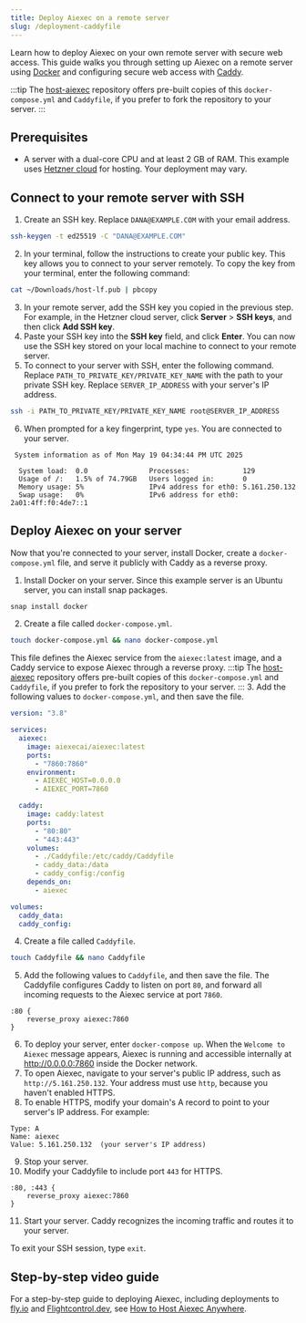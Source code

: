 ```yaml
---
title: Deploy Aiexec on a remote server
slug: /deployment-caddyfile
---
```


Learn how to deploy Aiexec on your own remote server with secure web access.
This guide walks you through setting up Aiexec on a remote server using [Docker](https://docs.docker.com/) and configuring secure web access with [Caddy](https://caddyserver.com/docs/).

:::tip
The [host-aiexec](https://github.com/datastax/host-aiexec) repository offers pre-built copies of this `docker-compose.yml` and `Caddyfile`, if you prefer to fork the repository to your server.
:::

## Prerequisites

* A server with a dual-core CPU and at least 2 GB of RAM. This example uses [Hetzner cloud](https://www.hetzner.com/) for hosting. Your deployment may vary.

## Connect to your remote server with SSH

1. Create an SSH key.
Replace `DANA@EXAMPLE.COM` with your email address.
```bash
ssh-keygen -t ed25519 -C "DANA@EXAMPLE.COM"
```

2. In your terminal, follow the instructions to create your public key.
This key allows you to connect to your server remotely.
To copy the key from your terminal, enter the following command:
```bash
cat ~/Downloads/host-lf.pub | pbcopy
```
3. In your remote server, add the SSH key you copied in the previous step.
For example, in the Hetzner cloud server, click **Server** > **SSH keys**, and then click **Add SSH key**.
4. Paste your SSH key into the **SSH key** field, and click **Enter**.
You can now use the SSH key stored on your local machine to connect to your remote server.
5. To connect to your server with SSH, enter the following command.
Replace `PATH_TO_PRIVATE_KEY/PRIVATE_KEY_NAME` with the path to your private SSH key.
Replace `SERVER_IP_ADDRESS` with your server's IP address.
```bash
ssh -i PATH_TO_PRIVATE_KEY/PRIVATE_KEY_NAME root@SERVER_IP_ADDRESS
```
6. When prompted for a key fingerprint, type `yes`.
You are connected to your server.
```text
 System information as of Mon May 19 04:34:44 PM UTC 2025

  System load:  0.0               Processes:             129
  Usage of /:   1.5% of 74.79GB   Users logged in:       0
  Memory usage: 5%                IPv4 address for eth0: 5.161.250.132
  Swap usage:   0%                IPv6 address for eth0: 2a01:4ff:f0:4de7::1
```

## Deploy Aiexec on your server

Now that you're connected to your server, install Docker, create a `docker-compose.yml` file, and serve it publicly with Caddy as a reverse proxy.

1. Install Docker on your server.
Since this example server is an Ubuntu server, you can install snap packages.
```bash
snap install docker
```
2. Create a file called `docker-compose.yml`.
```bash
touch docker-compose.yml && nano docker-compose.yml
```
This file defines the Aiexec service from the `aiexec:latest` image, and a Caddy service to expose Aiexec through a reverse proxy.
:::tip
The [host-aiexec](https://github.com/datastax/host-aiexec) repository offers pre-built copies of this `docker-compose.yml` and `Caddyfile`, if you prefer to fork the repository to your server.
:::
3. Add the following values to `docker-compose.yml`, and then save the file.
```yml
version: "3.8"

services:
  aiexec:
    image: aiexecai/aiexec:latest
    ports:
      - "7860:7860"
    environment:
      - AIEXEC_HOST=0.0.0.0
      - AIEXEC_PORT=7860

  caddy:
    image: caddy:latest
    ports:
      - "80:80"
      - "443:443"
    volumes:
      - ./Caddyfile:/etc/caddy/Caddyfile
      - caddy_data:/data
      - caddy_config:/config
    depends_on:
      - aiexec

volumes:
  caddy_data:
  caddy_config:
```
4. Create a file called `Caddyfile`.
```bash
touch Caddyfile && nano Caddyfile
```
5. Add the following values to `Caddyfile`, and then save the file.
The Caddyfile configures Caddy to listen on port `80`, and forward all incoming requests to the Aiexec service at port `7860`.
```
:80 {
    reverse_proxy aiexec:7860
}
```
6. To deploy your server, enter `docker-compose up`.
When the `Welcome to Aiexec` message appears, Aiexec is running and accessible internally at http://0.0.0.0:7860 inside the Docker network.
7. To open Aiexec, navigate to your server's public IP address, such as `http://5.161.250.132`.
Your address must use `http`, because you haven't enabled HTTPS.
8. To enable HTTPS, modify your domain's A record to point to your server's IP address.
For example:
```
Type: A
Name: aiexec
Value: 5.161.250.132  (your server's IP address)
```
9. Stop your server.
10. Modify your Caddyfile to include port `443` for HTTPS.

```
:80, :443 {
    reverse_proxy aiexec:7860
}
```
11. Start your server.
Caddy recognizes the incoming traffic and routes it to your server.

To exit your SSH session, type `exit`.

## Step-by-step video guide

For a step-by-step guide to deploying Aiexec, including deployments to [fly.io](https://fly.io/) and [Flightcontrol.dev](https://www.flightcontrol.dev/), see [How to Host Aiexec Anywhere](https://www.youtube.com/watch?v=q4qt5hSnte4).